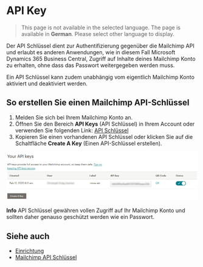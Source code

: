 # API Key

> This page is not available in the selected language. The page is available in **German**. Please select other language to display.

Der API Schlüssel dient zur Authentifizierung gegenüber die Mailchimp API und erlaubt es anderen Anwendungen, wie in diesem Fall Microsoft Dynamics 365 Business Central, Zugriff auf Inhalte deines Mailchimp Konto zu erhalten, ohne dass das Passwort weitergegeben werden muss.

Ein API Schlüssel kann zudem unabhängig vom eigentlich Mailchimp Konto aktiviert und deaktiviert werden.

## So erstellen Sie einen Mailchimp API-Schlüssel

1. Melden Sie sich bei Ihrem Mailchimp Konto an.
2. Öffnen Sie den Bereich **API Keys** (API Schlüssel) in Ihrem Account oder verwenden Sie folgenden Link: [API Schlüssel](https://us1.admin.mailchimp.com/account/api.md)
3. Kopieren Sie einen vorhandenen API Schlüssel oder klicken Sie auf die Schaltfläche **Create A Key** (Einen API-Schlüssel erstellen).

![Mailchimp - Your API Keys](/assets/images/365-business-mailchimp-integration/mailchimp-your-api-keys.png)

<div class="alert alert-info">
    <i class="fa-duotone fa-solid fa-circle-info fa-xl"></i>
    <strong>Info</strong> API Schlüssel gewähren vollen Zugriff auf Ihr Mailchimp Konto und sollten daher genauso geschützt werden wie ein Passwort.
</div>

## Siehe auch
- [Einrichtung](setup.md)
- [Mailchimp API Schlüssel](https://us1.admin.mailchimp.com/account/api.md)